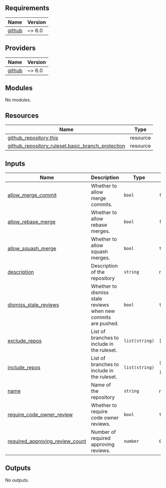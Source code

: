 ## Requirements

| Name | Version |
|------|---------|
| <a name="requirement_github"></a> [github](#requirement\_github) | ~> 6.0 |

## Providers

| Name | Version |
|------|---------|
| <a name="provider_github"></a> [github](#provider\_github) | ~> 6.0 |

## Modules

No modules.

## Resources

| Name | Type |
|------|------|
| [github_repository.this](https://registry.terraform.io/providers/integrations/github/latest/docs/resources/repository) | resource |
| [github_repository_ruleset.basic_branch_protection](https://registry.terraform.io/providers/integrations/github/latest/docs/resources/repository_ruleset) | resource |

## Inputs

| Name | Description | Type | Default | Required |
|------|-------------|------|---------|:--------:|
| <a name="input_allow_merge_commit"></a> [allow\_merge\_commit](#input\_allow\_merge\_commit) | Whether to allow merge commits. | `bool` | `false` | no |
| <a name="input_allow_rebase_merge"></a> [allow\_rebase\_merge](#input\_allow\_rebase\_merge) | Whether to allow rebase merges. | `bool` | `false` | no |
| <a name="input_allow_squash_merge"></a> [allow\_squash\_merge](#input\_allow\_squash\_merge) | Whether to allow squash merges. | `bool` | `true` | no |
| <a name="input_description"></a> [description](#input\_description) | Description of the repository | `string` | n/a | yes |
| <a name="input_dismiss_stale_reviews"></a> [dismiss\_stale\_reviews](#input\_dismiss\_stale\_reviews) | Whether to dismiss stale reviews when new commits are pushed. | `bool` | `true` | no |
| <a name="input_exclude_repos"></a> [exclude\_repos](#input\_exclude\_repos) | List of branches to include in the ruleset. | `list(string)` | `[]` | no |
| <a name="input_include_repos"></a> [include\_repos](#input\_include\_repos) | List of branches to include in the ruleset. | `list(string)` | <pre>[<br/>  "~DEFAULT_BRANCH"<br/>]</pre> | no |
| <a name="input_name"></a> [name](#input\_name) | Name of the repository | `string` | n/a | yes |
| <a name="input_require_code_owner_review"></a> [require\_code\_owner\_review](#input\_require\_code\_owner\_review) | Whether to require code owner reviews. | `bool` | `true` | no |
| <a name="input_required_approving_review_count"></a> [required\_approving\_review\_count](#input\_required\_approving\_review\_count) | Number of required approving reviews. | `number` | `0` | no |

## Outputs

No outputs.
